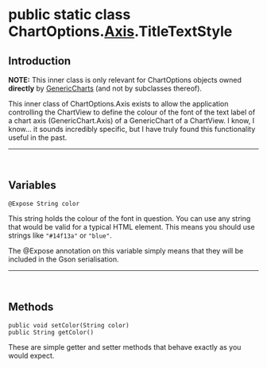 # public static class ChartOptions.[Axis](Axis.md).TitleTextStyle #

## Introduction ##

**NOTE:** This inner class is only relevant for ChartOptions objects owned **directly** by [GenericCharts](GenericChart.md) (and not by subclasses thereof).

This inner class of ChartOptions.Axis exists to allow the application controlling the ChartView to define the colour of the font of the text label of a chart axis (GenericChart.Axis) of a GenericChart of a ChartView. I know, I know... it sounds incredibly specific, but I have truly found this functionality useful in the past.


---


<br />

## Variables ##

```
@Expose String color
```
This string holds the colour of the font in question. You can use any string that would be valid for a typical HTML element. This means you should use strings like `"#14f13a"` or `"blue"`.

The @Expose annotation on this variable simply means that they will be included in the Gson serialisation.


---


<br />

## Methods ##

```
public void setColor(String color)
public String getColor()
```
These are simple getter and setter methods that behave exactly as you would expect.